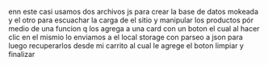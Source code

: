 enn este casi usamos  dos archivos js para crear la base de datos mokeada 
y el otro para escuachar la carga de el sitio  y manipular los productos pór medio de una funcion q los agrega a una card  con un boton  el cual al hacer clic en el mismio  lo enviamos a el local storage con parseo a json  para luego recuperarlos desde mi carrito  al cual le agrege el boton limpiar y finalizar 